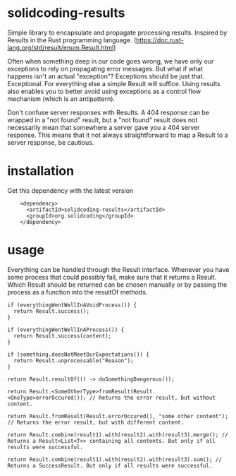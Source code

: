 # solidcoding-results

Simple library to encapsulate and propagate processing results. Inspired by Results in the Rust programming
language. (https://doc.rust-lang.org/std/result/enum.Result.html)

Often when something deep in our code goes wrong, we have only our exceptions to rely on propagating error messages. But
what if what happens isn't an actual "exception"? Exceptions should be just that. Exceptional. For everything else a
simple Result will suffice. Using results also enables you to better avoid using exceptions as a control flow
mechanism (which is an antipattern).

Don't confuse server responses with Results. A 404 response can be wrapped in a "not found" result, but a "not found"
result does not necessarily mean that somewhere a server gave you a 404 server response. This means that it not always
straightforward to map a Result to a server response, be cautious.

# installation

Get this dependency with the latest version

```
    <dependency>
      <artifactId>solidcoding-results</artifactId>
      <groupId>org.solidcoding</groupId>
    </dependency>
```

# usage

Everything can be handled through the Result interface. Whenever you have some process that could possibly fail, make
sure that it returns a Result. Which Result should be returned can be chosen manually or by passing the process as a
function into the resultOf methods.

```
if (everythingWentWellInAVoidProcess()) {
  return Result.success();
}

if (everythingWentWellInAProcess()) {
  return Result.success(content);
}

if (something.doesNotMeetOurExpectations()) {
  return Result.unprocessable("Reason");
}

return Result.resultOf(() -> doSomethingDangerous());

return Result.<SomeOtherType>fromResult(Result.<OneType>errorOccured()); // Returns the error result, but without content.

return Result.fromResult(Result.errorOccured(), "some other content"); // Returns the error result, but with different content.

return Result.combine(result1).with(result2).with(result3).merge(); // Returns a Result<List<T>> containing all contents. But only if all results were successful.

return Result.combine(result1).with(result2).with(result3).sum(); // Returns a SuccessResult. But only if all results were successful.
```
